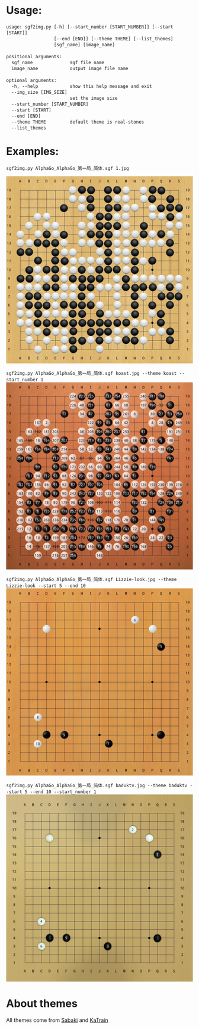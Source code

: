 # Usage:
```
usage: sgf2img.py [-h] [--start_number [START_NUMBER]] [--start [START]]
                  [--end [END]] [--theme THEME] [--list_themes]
                  [sgf_name] [image_name]

positional arguments:
  sgf_name              sgf file name
  image_name            output image file name

optional arguments:
  -h, --help            show this help message and exit
  --img_size [IMG_SIZE]
                        set the image size
  --start_number [START_NUMBER]
  --start [START]
  --end [END]
  --theme THEME         default theme is real-stones
  --list_themes
```

# Examples:

`sgf2img.py AlphaGo_AlphaGo_第一局_简体.sgf 1.jpg`

![](gallery/real-stones.jpg)

`sgf2img.py AlphaGo_AlphaGo_第一局_简体.sgf koast.jpg --theme koast --start_number 1`
![](gallery/koast.jpg)

`sgf2img.py AlphaGo_AlphaGo_第一局_简体.sgf Lizzie-look.jpg --theme Lizzie-look --start 5 --end 10`
![](gallery/Lizzie-look.jpg)

`sgf2img.py AlphaGo_AlphaGo_第一局_简体.sgf baduktv.jpg --theme baduktv --start 5 --end 10 --start_number 1`
![](gallery/baduktv.jpg)

# About themes
All themes come from [Sabaki](https://github.com/SabakiHQ/Sabaki/) and [KaTrain](https://github.com/sanderland/katrain)
